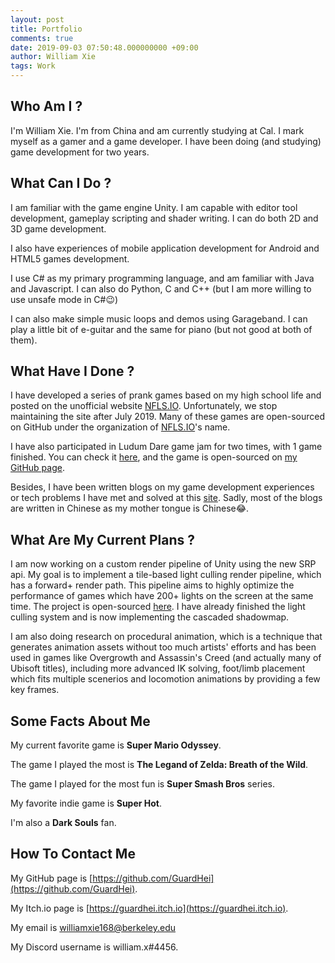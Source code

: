 ```yaml
---
layout: post
title: Portfolio
comments: true
date: 2019-09-03 07:50:48.000000000 +09:00
author: William Xie
tags: Work
---
```


## Who Am I ?

I'm William Xie. I'm from China and am currently studying at Cal. I mark myself as a gamer and a game developer. I have been doing (and studying) game development for two years.

## What Can I Do ?

I am familiar with the game engine Unity. I am capable with editor tool development, gameplay scripting and shader writing. I can do both 2D and 3D game development.

I also have experiences of mobile application development for Android and HTML5 games development.

I use C# as my primary programming language, and am familiar with Java and Javascript. I can also do Python, C and C++ (but I am more willing to use unsafe mode in C#😉)

I can also make simple music loops and demos using Garageband. I can play a little bit of e-guitar and the same for piano (but not good at both of them).

## What Have I Done ?

I have developed a series of prank games based on my high school life and posted on the unofficial website [NFLS.IO](https://nfls.io). Unfortunately, we stop maintaining the site after July 2019. Many of these games are open-sourced on GitHub under the organization of [NFLS.IO](https://github.com/nfls)'s name.

I have also participated in Ludum Dare game jam for two times, with 1 game finished. You can check it [here](https://ldjam.com/users/guardhei), and the game is open-sourced on [my GitHub page](https://github.com/GuardHei/BloodyCell).

Besides, I have been written blogs on my game development experiences or tech problems I have met and solved at this [site](https://guardhei.github.io). Sadly, most of the blogs are written in Chinese as my mother tongue is Chinese😂.

## What Are My Current Plans ?

I am now working on a custom render pipeline of Unity using the new SRP api. My goal is to implement a tile-based light culling render pipeline, which has a forward+ render path. This pipeline aims to highly optimize the performance of games which have 200+ lights on the screen at the same time. The project is open-sourced [here](https://github.com/GuardHei/SRP). I have already finished the light culling system and is now implementing the cascaded shadowmap.

I am also doing research on procedural animation, which is a technique that generates animation assets without too much artists' efforts and has been used in games like Overgrowth and Assassin's Creed (and actually many of Ubisoft titles), including more advanced IK solving, foot/limb placement which fits multiple scenerios and locomotion animations by providing a few key frames.

## Some Facts About Me

My current favorite game is **Super Mario Odyssey**.

The game I played the most is **The Legand of Zelda: Breath of the Wild**.

The game I played for the most fun is **Super Smash Bros** series.

My favorite indie game is **Super Hot**.

I'm also a **Dark Souls** fan.

## How To Contact Me

My GitHub page is [https://github.com/GuardHei](https://github.com/GuardHei).

My Itch.io page is [https://guardhei.itch.io](https://guardhei.itch.io).

My email is williamxie168@berkeley.edu

My Discord username is william.x#4456.